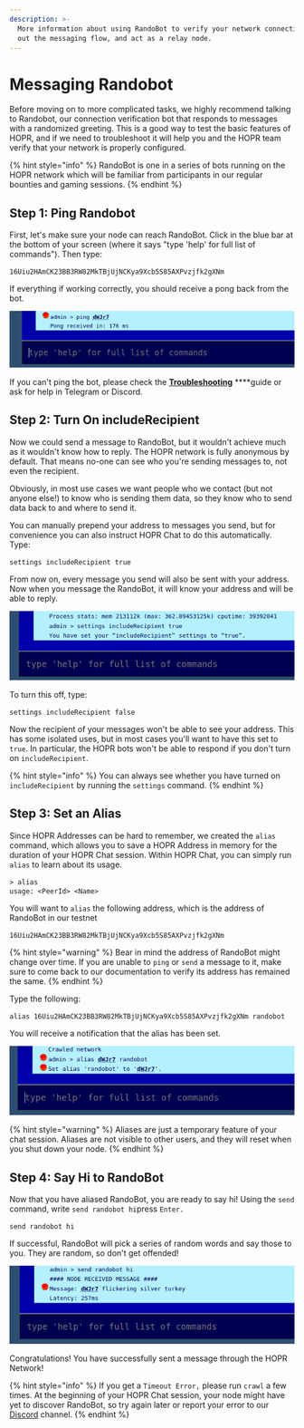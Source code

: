 ```yaml
---
description: >-
  More information about using RandoBot to verify your network connection, test
  out the messaging flow, and act as a relay node.
---
```


# Messaging Randobot

Before moving on to more complicated tasks, we highly recommend talking to Randobot, our connection verification bot that responds to messages with a randomized greeting. This is a good way to test the basic features of HOPR, and if we need to troubleshoot it will help you and the HOPR team verify that your network is properly configured.

{% hint style="info" %}
RandoBot is one in a series of bots running on the HOPR network which will be familiar from participants in our regular bounties and gaming sessions.
{% endhint %}

## Step 1: Ping Randobot

First, let's make sure your node can reach RandoBot. Click in the blue bar at the bottom of your screen \(where it says "type 'help' for full list of commands"\). Then type:

```text
16Uiu2HAmCK23BB3RW82MkTBjUjNCKya9Xcb5S85AXPvzjfk2gXNm
```

If everything if working correctly, you should receive a pong back from the bot.

![](../.gitbook/assets/avado-ping-randobot%20%281%29%20%281%29%20%281%29%20%281%29%20%281%29%20%281%29.png)

If you can't ping the bot, please check the [**Troubleshooting**](../hopr-chat-tutorial/troubleshooting.md) \*\*\*\*guide or ask for help in Telegram or Discord.

## Step 2: Turn On includeRecipient

Now we could send a message to RandoBot, but it wouldn't achieve much as it wouldn't know how to reply. The HOPR network is fully anonymous by default. That means no-one can see who you're sending messages to, not even the recipient.

Obviously, in most use cases we want people who we contact \(but not anyone else!\) to know who is sending them data, so they know who to send data back to and where to send it.

You can manually prepend your address to messages you send, but for convenience you can also instruct HOPR Chat to do this automatically. Type:

```text
settings includeRecipient true
```

From now on, every message you send will also be sent with your address. Now when you message the RandoBot, it will know your address and will be able to reply.

![](../.gitbook/assets/avado-includerecipient%20%281%29%20%281%29%20%281%29%20%281%29%20%281%29%20%281%29.png)

To turn this off, type:

```text
settings includeRecipient false
```

Now the recipient of your messages won't be able to see your address. This has some isolated uses, but in most cases you'll want to have this set to `true`. In particular, the HOPR bots won't be able to respond if you don't turn on `includeRecipient`.

{% hint style="info" %}
You can always see whether you have turned on `includeRecipient` by running the `settings` command.
{% endhint %}

## Step 3: Set an Alias

Since HOPR Addresses can be hard to remember, we created the `alias` command, which allows you to save a HOPR Address in memory for the duration of your HOPR Chat session. Within HOPR Chat, you can simply run `alias` to learn about its usage.

```text
> alias
usage: <PeerId> <Name>
```

You will want to `alias` the following address, which is the address of RandoBot in our testnet

```text
16Uiu2HAmCK23BB3RW82MkTBjUjNCKya9Xcb5S85AXPvzjfk2gXNm
```

{% hint style="warning" %}
Bear in mind the address of RandoBot might change over time. If you are unable to `ping` or `send` a message to it, make sure to come back to our documentation to verify its address has remained the same.
{% endhint %}

Type the following:

```text
alias 16Uiu2HAmCK23BB3RW82MkTBjUjNCKya9Xcb5S85AXPvzjfk2gXNm randobot
```

You will receive a notification that the alias has been set.

![Setting an alias for RandoBot](../.gitbook/assets/avado-alias-randobot%20%281%29%20%281%29%20%281%29%20%281%29%20%281%29%20%281%29.png)

{% hint style="warning" %}
Aliases are just a temporary feature of your chat session. Aliases are not visible to other users, and they will reset when you shut down your node.
{% endhint %}

## Step 4: Say Hi to RandoBot

Now that you have aliased RandoBot, you are ready to say hi! Using the `send` command, write `send randobot hi`press `Enter.`

```text
send randobot hi
```

If successful, RandoBot will pick a series of random words and say those to you. They are random, so don't get offended!

![A message from RandoBot](../.gitbook/assets/avado-message-randobot%20%281%29%20%281%29%20%281%29%20%281%29%20%281%29%20%281%29.png)

Congratulations! You have successfully sent a message through the HOPR Network!

{% hint style="info" %}
If you get a `Timeout Error,` please run `crawl` a few times. At the beginning of your HOPR Chat session, your node might have yet to discover RandoBot, so try again later or report your error to our [Discord](https://discord.gg/5FWSfq7) channel.
{% endhint %}
